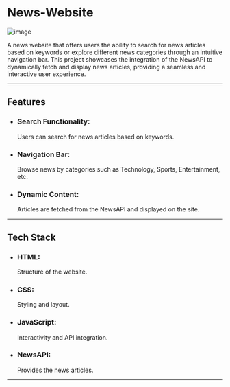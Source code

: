 # News-Website

![image](https://github.com/user-attachments/assets/c400a85f-83b6-4b1a-864e-d478cc897fb1)


A news website that offers users the ability to search for news articles based on keywords or explore different news categories through an intuitive navigation bar. This project showcases the integration of the NewsAPI to dynamically fetch and display news articles, providing a seamless and interactive user experience.



---
## Features
* ### Search Functionality:
  Users can search for news articles based on keywords.
* ### Navigation Bar:
  Browse news by categories such as Technology, Sports, Entertainment, etc.
* ### Dynamic Content:
  Articles are fetched from the NewsAPI and displayed on the site.
---
## Tech Stack
* ### HTML:
   Structure of the website.
* ### CSS:
   Styling and layout.
* ### JavaScript:
  Interactivity and API integration.
* ### NewsAPI:
   Provides the news articles.
---
